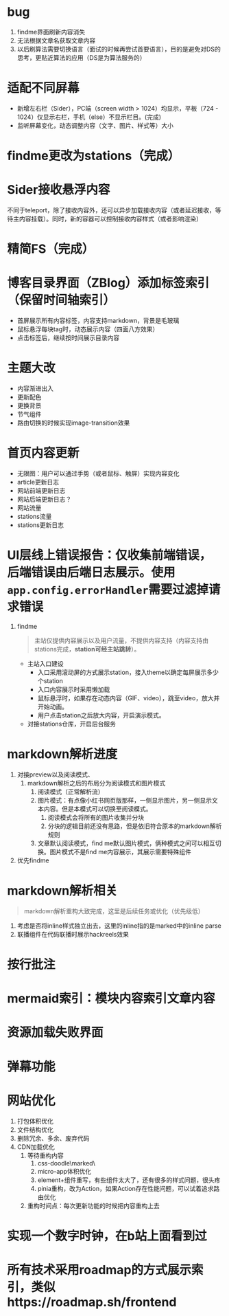 # bug
1. findme界面刷新内容消失
2. 无法根据文章名获取文章内容
3. 以后刷算法需要切换语言（面试的时候再尝试首要语言），目的是避免对DS的思考，更贴近算法的应用（DS是为算法服务的）

# 适配不同屏幕
- 新增左右栏（Sider），PC端（screen width > 1024）均显示，平板（724 - 1024）仅显示右栏，手机（else）不显示栏目。(完成)
- 监听屏幕变化，动态调整内容（文字、图片、样式等）大小

# findme更改为stations（完成）
# Sider接收悬浮内容
不同于teleport，除了接收内容外，还可以异步加载接收内容（或者延迟接收，等待主内容挂载）。同时，新的容器可以控制接收内容样式（或者影响渲染）
# 精简FS（完成）
# 博客目录界面（ZBlog）添加标签索引（保留时间轴索引）
- 首屏展示所有内容标签，内容支持markdown，背景是毛玻璃
- 鼠标悬浮每块tag时，动态展示内容（四面八方效果）
- 点击标签后，继续按时间展示目录内容
# 主题大改
- 内容渐进出入
- 更新配色
- 更换背景
- 节气组件
- 路由切换的时候实现image-transition效果
# 首页内容更新
- 无限图：用户可以通过手势（或者鼠标、触屏）实现内容变化
- article更新日志
- 网站前端更新日志
- 网站后端更新日志？
- 网站流量
- stations流量
- stations更新日志
# UI层线上错误报告：仅收集前端错误，后端错误由后端日志展示。使用`app.config.errorHandler`需要过滤掉请求错误

1. findme
    > 主站仅提供内容展示以及用户流量，不提供内容支持（内容支持由stations完成，**station可经主站跳转**）。
    - 主站入口建设
        - 入口采用滚动屏的方式展示station，接入theme以确定每屏展示多少个station
        - 入口内容展示时采用懒加载
        - 鼠标悬浮时，如果存在动态内容（GIF、video），跳至video，放大并开始动画。
        - 用户点击station之后放大内容，开启演示模式。
    - 对接stations仓库，开启后台服务

# markdown解析进度
1. 对接preview以及阅读模式、
   1. markdown解析之后的布局分为阅读模式和图片模式
      1. 阅读模式（正常解析流）
      2. 图片模式：有点像小红书网页版那样，一侧显示图片，另一侧显示文本内容。但是本模式可以切换至阅读模式。
         1. 阅读模式会将所有的图片收集并分块
         2. 分块的逻辑目前还没有思路，但是依旧符合原本的markdown解析规则
      3. 文章默认阅读模式，find me默认图片模式，俩种模式之间可以相互切换。图片模式不是find me内容展示，其展示需要特殊组件
2. 优先findme

# markdown解析相关
> markdown解析重构大致完成，这里是后续任务或优化（优先级低）
1. 考虑是否将inline样式独立出去，这里的inline指的是marked中的inline parse
2. 联播组件在代码联播时展示hackreels效果
# 按行批注
# mermaid索引：模块内容索引文章内容
# 资源加载失败界面
# 弹幕功能
# 网站优化
1. 打包体积优化
2. 文件结构优化
3. 删除冗余、多余、废弃代码
4. CDN加载优化
   1. 等待重构内容
      1. css-doodle\marked\
      2. micro-app体积优化
      3. element+组件重写，有些组件太大了，还有很多的样式问题，很头疼
      4. pinia重构，改为Action，如果Action存在性能问题，可以试着追求路由优化
   2. 重构时间点：每次更新功能的时候把内容重构上去
# 实现一个数字时钟，在b站上面看到过
# 所有技术采用roadmap的方式展示索引，类似https://roadmap.sh/frontend